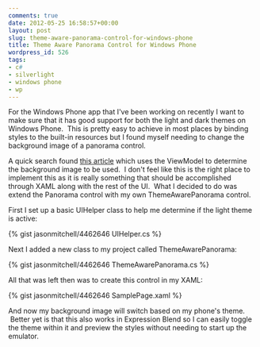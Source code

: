 ```yaml
---
comments: true
date: 2012-05-25 16:58:57+00:00
layout: post
slug: theme-aware-panorama-control-for-windows-phone
title: Theme Aware Panorama Control for Windows Phone
wordpress_id: 526
tags:
- c#
- silverlight
- windows phone
- wp
---
```


For the Windows Phone app that I've been working on recently I want to make sure that it has good support for both the light and dark themes on Windows Phone.  This is pretty easy to achieve in most places by binding styles to the built-in resources but I found myself needing to change the background image of a panorama control.

<!-- more -->

A quick search found [this article](http://blog.jayway.com/2010/12/16/theme-aware-panorama-background-in-windows-phone-7/) which uses the ViewModel to determine the background image to be used.  I don't feel like this is the right place to implement this as it is really something that should be accomplished through XAML along with the rest of the UI.  What I decided to do was extend the Panorama control with my own ThemeAwarePanorama control.

First I set up a basic UIHelper class to help me determine if the light theme is active:

{% gist jasonmitchell/4462646 UIHelper.cs %}

Next I added a new class to my project called ThemeAwarePanorama:

{% gist jasonmitchell/4462646 ThemeAwarePanorama.cs %}

All that was left then was to create this control in my XAML:

{% gist jasonmitchell/4462646 SamplePage.xaml %}

And now my background image will switch based on my phone's theme.  Better yet is that this also works in Expression Blend so I can easily toggle the theme within it and preview the styles without needing to start up the emulator.
